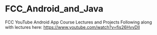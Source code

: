 # FCC_Android_and_Java
FCC YouTube Android App Course Lectures and Projects
Following along with lectures here: https://www.youtube.com/watch?v=fis26HvvDII
